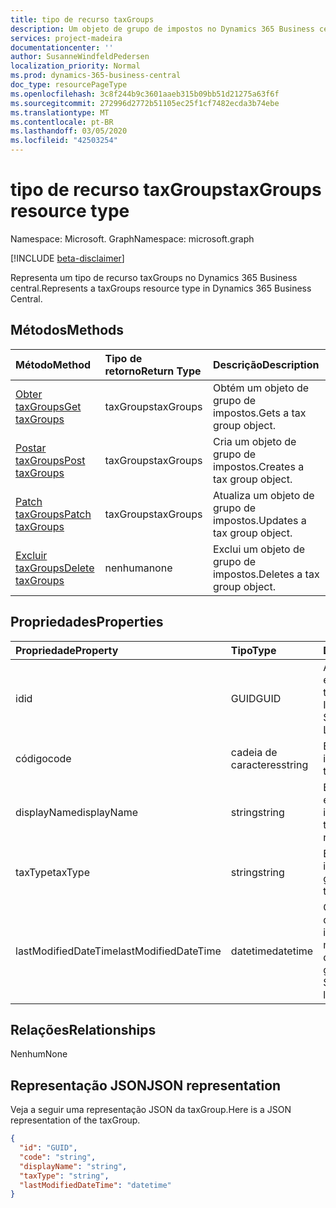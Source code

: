 ```yaml
---
title: tipo de recurso taxGroups
description: Um objeto de grupo de impostos no Dynamics 365 Business central.
services: project-madeira
documentationcenter: ''
author: SusanneWindfeldPedersen
localization_priority: Normal
ms.prod: dynamics-365-business-central
doc_type: resourcePageType
ms.openlocfilehash: 3c8f244b9c3601aaeb315b09bb51d21275a63f6f
ms.sourcegitcommit: 272996d2772b51105ec25f1cf7482ecda3b74ebe
ms.translationtype: MT
ms.contentlocale: pt-BR
ms.lasthandoff: 03/05/2020
ms.locfileid: "42503254"
---
```

# <a name="taxgroups-resource-type"></a><span data-ttu-id="8ea06-103">tipo de recurso taxGroups</span><span class="sxs-lookup"><span data-stu-id="8ea06-103">taxGroups resource type</span></span>

<span data-ttu-id="8ea06-104">Namespace: Microsoft. Graph</span><span class="sxs-lookup"><span data-stu-id="8ea06-104">Namespace: microsoft.graph</span></span>

[!INCLUDE [beta-disclaimer](../../includes/beta-disclaimer.md)]

<span data-ttu-id="8ea06-105">Representa um tipo de recurso taxGroups no Dynamics 365 Business central.</span><span class="sxs-lookup"><span data-stu-id="8ea06-105">Represents a taxGroups resource type in Dynamics 365 Business Central.</span></span>

## <a name="methods"></a><span data-ttu-id="8ea06-106">Métodos</span><span class="sxs-lookup"><span data-stu-id="8ea06-106">Methods</span></span>
| <span data-ttu-id="8ea06-107">Método</span><span class="sxs-lookup"><span data-stu-id="8ea06-107">Method</span></span>       | <span data-ttu-id="8ea06-108">Tipo de retorno</span><span class="sxs-lookup"><span data-stu-id="8ea06-108">Return Type</span></span>  |<span data-ttu-id="8ea06-109">Descrição</span><span class="sxs-lookup"><span data-stu-id="8ea06-109">Description</span></span>|
|:---------------|:--------|:----------|
|[<span data-ttu-id="8ea06-110">Obter taxGroups</span><span class="sxs-lookup"><span data-stu-id="8ea06-110">Get taxGroups</span></span>](../api/dynamics-taxgroups-get.md)|<span data-ttu-id="8ea06-111">taxGroups</span><span class="sxs-lookup"><span data-stu-id="8ea06-111">taxGroups</span></span>|<span data-ttu-id="8ea06-112">Obtém um objeto de grupo de impostos.</span><span class="sxs-lookup"><span data-stu-id="8ea06-112">Gets a tax group object.</span></span>|
|[<span data-ttu-id="8ea06-113">Postar taxGroups</span><span class="sxs-lookup"><span data-stu-id="8ea06-113">Post taxGroups</span></span>](../api/dynamics-create-taxgroups.md)|<span data-ttu-id="8ea06-114">taxGroups</span><span class="sxs-lookup"><span data-stu-id="8ea06-114">taxGroups</span></span>|<span data-ttu-id="8ea06-115">Cria um objeto de grupo de impostos.</span><span class="sxs-lookup"><span data-stu-id="8ea06-115">Creates a tax group object.</span></span>|
|[<span data-ttu-id="8ea06-116">Patch taxGroups</span><span class="sxs-lookup"><span data-stu-id="8ea06-116">Patch taxGroups</span></span>](../api/dynamics-taxgroups-update.md)|<span data-ttu-id="8ea06-117">taxGroups</span><span class="sxs-lookup"><span data-stu-id="8ea06-117">taxGroups</span></span>|<span data-ttu-id="8ea06-118">Atualiza um objeto de grupo de impostos.</span><span class="sxs-lookup"><span data-stu-id="8ea06-118">Updates a tax group object.</span></span>|
|[<span data-ttu-id="8ea06-119">Excluir taxGroups</span><span class="sxs-lookup"><span data-stu-id="8ea06-119">Delete taxGroups</span></span>](../api/dynamics-taxgroups-delete.md)|<span data-ttu-id="8ea06-120">nenhuma</span><span class="sxs-lookup"><span data-stu-id="8ea06-120">none</span></span>|<span data-ttu-id="8ea06-121">Exclui um objeto de grupo de impostos.</span><span class="sxs-lookup"><span data-stu-id="8ea06-121">Deletes a tax group object.</span></span>|

## <a name="properties"></a><span data-ttu-id="8ea06-122">Propriedades</span><span class="sxs-lookup"><span data-stu-id="8ea06-122">Properties</span></span>
| <span data-ttu-id="8ea06-123">Propriedade</span><span class="sxs-lookup"><span data-stu-id="8ea06-123">Property</span></span>     | <span data-ttu-id="8ea06-124">Tipo</span><span class="sxs-lookup"><span data-stu-id="8ea06-124">Type</span></span>   |<span data-ttu-id="8ea06-125">Descrição</span><span class="sxs-lookup"><span data-stu-id="8ea06-125">Description</span></span>|
|:---------------|:--------|:----------|
|<span data-ttu-id="8ea06-126">id</span><span class="sxs-lookup"><span data-stu-id="8ea06-126">id</span></span>|<span data-ttu-id="8ea06-127">GUID</span><span class="sxs-lookup"><span data-stu-id="8ea06-127">GUID</span></span>|<span data-ttu-id="8ea06-128">A identificação exclusiva da taxGroup.</span><span class="sxs-lookup"><span data-stu-id="8ea06-128">The unique ID of the taxGroup.</span></span> <span data-ttu-id="8ea06-129">Somente Leitura.</span><span class="sxs-lookup"><span data-stu-id="8ea06-129">Read-Only.</span></span>|
|<span data-ttu-id="8ea06-130">código</span><span class="sxs-lookup"><span data-stu-id="8ea06-130">code</span></span>|<span data-ttu-id="8ea06-131">cadeia de caracteres</span><span class="sxs-lookup"><span data-stu-id="8ea06-131">string</span></span>|<span data-ttu-id="8ea06-132">Especifica o grupo de impostos.</span><span class="sxs-lookup"><span data-stu-id="8ea06-132">Specifies the tax group.</span></span>|
|<span data-ttu-id="8ea06-133">displayName</span><span class="sxs-lookup"><span data-stu-id="8ea06-133">displayName</span></span>|<span data-ttu-id="8ea06-134">string</span><span class="sxs-lookup"><span data-stu-id="8ea06-134">string</span></span>|<span data-ttu-id="8ea06-135">Especifica o nome de exibição do grupo de impostos.</span><span class="sxs-lookup"><span data-stu-id="8ea06-135">Specifies the tax group display name.</span></span>|
|<span data-ttu-id="8ea06-136">taxType</span><span class="sxs-lookup"><span data-stu-id="8ea06-136">taxType</span></span>|<span data-ttu-id="8ea06-137">string</span><span class="sxs-lookup"><span data-stu-id="8ea06-137">string</span></span>|<span data-ttu-id="8ea06-138">Especifica o tipo de imposto para o grupo.</span><span class="sxs-lookup"><span data-stu-id="8ea06-138">Specifies the tax type for the group.</span></span>|
|<span data-ttu-id="8ea06-139">lastModifiedDateTime</span><span class="sxs-lookup"><span data-stu-id="8ea06-139">lastModifiedDateTime</span></span>|<span data-ttu-id="8ea06-140">datetime</span><span class="sxs-lookup"><span data-stu-id="8ea06-140">datetime</span></span>|<span data-ttu-id="8ea06-141">O último DateTime que o grupo de impostos foi modificado.</span><span class="sxs-lookup"><span data-stu-id="8ea06-141">The last datetime the tax group was modified.</span></span> <span data-ttu-id="8ea06-142">Somente leitura.</span><span class="sxs-lookup"><span data-stu-id="8ea06-142">Read-Only.</span></span>|  


## <a name="relationships"></a><span data-ttu-id="8ea06-143">Relações</span><span class="sxs-lookup"><span data-stu-id="8ea06-143">Relationships</span></span>
<span data-ttu-id="8ea06-144">Nenhum</span><span class="sxs-lookup"><span data-stu-id="8ea06-144">None</span></span>

## <a name="json-representation"></a><span data-ttu-id="8ea06-145">Representação JSON</span><span class="sxs-lookup"><span data-stu-id="8ea06-145">JSON representation</span></span>

<span data-ttu-id="8ea06-146">Veja a seguir uma representação JSON da taxGroup.</span><span class="sxs-lookup"><span data-stu-id="8ea06-146">Here is a JSON representation of the taxGroup.</span></span>

```json
{
  "id": "GUID",
  "code": "string",
  "displayName": "string",
  "taxType": "string",
  "lastModifiedDateTime": "datetime"
}

```


